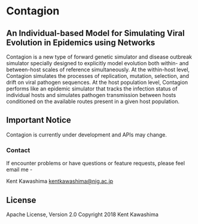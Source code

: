 # Contagion
## An Individual-based Model for Simulating Viral Evolution in Epidemics using Networks
Contagion is a new type of forward genetic simulator and disease outbreak simulator specially designed to explicitly model evolution both within- and between-host scales of reference simultaneously. At the within-host level, Contagion simulates the processes of replication, mutation, selection, and drift on viral pathogen sequences. At the host population level, Contagion performs like an epidemic simulator that tracks the infection status of individual hosts and simulates pathogen transmission between hosts conditioned on the available routes present in a given host population.

## Important Notice
Contagion is currently under development and APIs may change.

### Contact
If encounter problems or have questions or feature requests, please feel email me - 

Kent Kawashima
kentkawashima@nig.ac.jp

## License
Apache License, Version 2.0
Copyright 2018 Kent Kawashima
